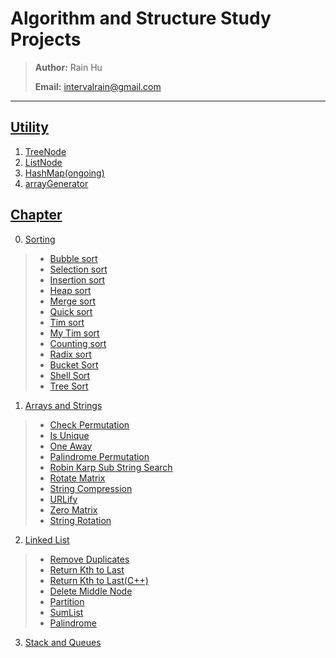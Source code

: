 # Algorithm and Structure Study Projects
>
> **Author:** Rain Hu
>
> **Email:** intervalrain@gmail.com
>
---
## [Utility](https://github.com/intervalrain/algo/tree/master/DioUtility)
1. [TreeNode](https://github.com/intervalrain/algo/tree/master/Topic/ArrayAndStrings/TreeNode.java)
2. [ListNode](https://github.com/intervalrain/algo/tree/master/Topic/ArrayAndStrings/ListNode.java)
3. [HashMap(ongoing)](https://github.com/intervalrain/algo/tree/master/Topic/ArrayAndStrings/HashMap.java)
4. [arrayGenerator](https://github.com/intervalrain/algo/tree/master/Topic/ArrayAndStrings/arrayGenerator.java)

## [Chapter](https://github.com/intervalrain/algo/tree/master/Topic)
0. [Sorting](https://github.com/intervalrain/algo/tree/master/Topic/Sorting)
> + [Bubble sort](https://github.com/intervalrain/algo/tree/master/Topic/Sorting/BubbleSort.java)
> + [Selection sort](https://github.com/intervalrain/algo/tree/master/Topic/Sorting/SelectionSort.java)
> + [Insertion sort](https://github.com/intervalrain/algo/tree/master/Topic/Sorting/InsertionSort.java)
> + [Heap sort](https://github.com/intervalrain/algo/tree/master/Topic/Sorting/HeapSort.java)
> + [Merge sort](https://github.com/intervalrain/algo/tree/master/Topic/Sorting/MergeSort.java)
> + [Quick sort](https://github.com/intervalrain/algo/tree/master/Topic/Sorting/QuickSort.java)
> + [Tim sort](https://github.com/intervalrain/algo/tree/master/Topic/Sorting/TimSort.java)
> + [My Tim sort](https://github.com/intervalrain/algo/tree/master/Topic/Sorting/MyTimSort.java)
> + [Counting sort](https://github.com/intervalrain/algo/tree/master/Topic/Sorting/CountingSort.java)
> + [Radix sort](https://github.com/intervalrain/algo/tree/master/Topic/Sorting/RadixSort.java)
> + [Bucket Sort](https://github.com/intervalrain/algo/tree/master/Topic/Sorting/BucketSort.java)
> + [Shell Sort](https://github.com/intervalrain/algo/tree/master/Topic/Sorting/ShellSort.java)
> + [Tree Sort](https://github.com/intervalrain/algo/tree/master/Topic/Sorting/TreeSort.java)

1. [Arrays and Strings](https://github.com/intervalrain/algo/tree/master/Topic/ArrayAndStrings)
> + [Check Permutation](https://github.com/intervalrain/algo/tree/master/Topic/ArrayAndStrings/CheckPermutaion.java)
> + [Is Unique](https://github.com/intervalrain/algo/tree/master/Topic/ArrayAndStrings/IsUnique.java)
> + [One Away](https://github.com/intervalrain/algo/tree/master/Topic/ArrayAndStrings/OneAway.java)
> + [Palindrome Permutation](https://github.com/intervalrain/algo/tree/master/Topic/ArrayAndStrings/PalindromePermutation.java)
> + [Robin Karp Sub String Search](https://github.com/intervalrain/algo/tree/master/Topic/ArrayAndStrings/RobinKarpSubStringSearch.java)
> + [Rotate Matrix](https://github.com/intervalrain/algo/tree/master/Topic/ArrayAndStrings/RotateMatrix.java)
> + [String Compression](https://github.com/intervalrain/algo/tree/master/Topic/ArrayAndStrings/StringCompression.java)
> + [URLify](https://github.com/intervalrain/algo/tree/master/Topic/ArrayAndStrings/URLify.java)
> + [Zero Matrix](https://github.com/intervalrain/algo/tree/master/Topic/ArrayAndStrings/ZeroMatrix.java)
> + [String Rotation](https://github.com/intervalrain/algo/tree/master/Topic/ArrayAndStrings/StringRotation.java)

2. [Linked List](https://github.com/intervalrain/algo/tree/master/Topic/LinkedList)
> + [Remove Duplicates](https://github.com/intervalrain/algo/tree/master/Topic/LinkedList/RemoveDups.java)
> + [Return Kth to Last](https://github.com/intervalrain/algo/tree/master/Topic/LinkedList/ReturnKthToLast.java)
> + [Return Kth to Last(C++)](https://github.com/intervalrain/algo/tree/master/Topic/LinkedList/ReturnKthToLast.cpp)
> + [Delete Middle Node](https://github.com/intervalrain/algo/tree/master/Topic/LinkedList/DeleteMiddleNode.java)
> + [Partition](https://github.com/intervalrain/algo/tree/master/Topic/LinkedList/Partition.java)
> + [SumList](https://github.com/intervalrain/algo/tree/master/Topic/LinkedList/SumList.java)
> + [Palindrome](https://github.com/intervalrain/algo/tree/master/Topic/LinkedList/Palindrome.java)

3. [Stack and Queues](https://github.com/intervalrain/algo/tree/master/Topic/StackAndQueues)

